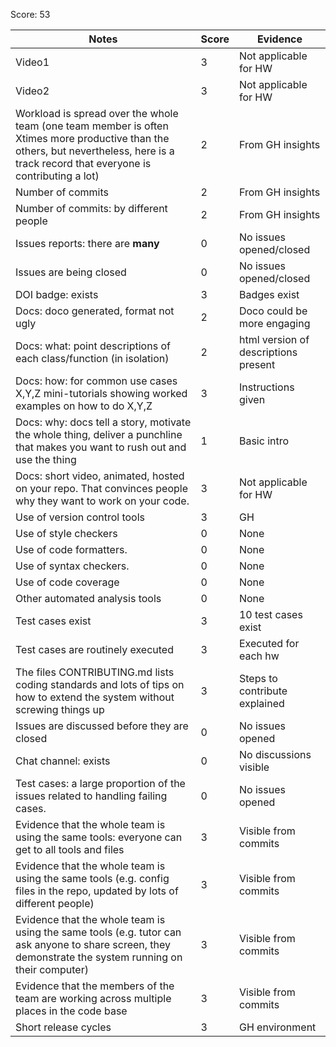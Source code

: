 Score: 53

|Notes|Score|Evidence|
|-----|---------|---------|
|Video1| 3 | Not applicable for HW  | 
|Video2| 3 | Not applicable for HW | 
|Workload is spread over the whole team (one team member is often Xtimes more productive than the others, but nevertheless, here is a track record that everyone is contributing a lot)| 2 | From GH insights |
|Number of commits| 2 | From GH insights |
|Number of commits: by different people| 2 | From GH insights |
|Issues reports: there are **many**| 0 | No issues opened/closed |
|Issues are being closed| 0 | No issues opened/closed |
|DOI badge: exists| 3 | Badges exist |
|Docs: doco generated, format not ugly | 2 | Doco could be more engaging |
|Docs: what: point descriptions of each class/function (in isolation) | 2 | html version of descriptions present |
|Docs: how: for common use cases X,Y,Z mini-tutorials showing worked examples on how to do X,Y,Z| 3 | Instructions given |
|Docs: why: docs tell a story, motivate the whole thing, deliver a punchline that makes you want to rush out and use the thing| 1 | Basic intro |
|Docs: short video, animated, hosted on your repo. That convinces people why they want to work on your code.| 3 | Not applicable for HW |
|Use of version control tools| 3 | GH |
|Use of style checkers | 0 | None |
|Use of code formatters. | 0 | None |
|Use of syntax checkers. | 0 | None |
|Use of code coverage | 0 | None |
|Other automated analysis tools| 0 | None |
|Test cases exist| 3 | 10 test cases exist |
|Test cases are routinely executed| 3 | Executed for each hw |
|The files CONTRIBUTING.md lists coding standards and lots of tips on how to extend the system without screwing things up| 3 | Steps to contribute explained |
|Issues are discussed before they are closed| 0 | No issues opened |
|Chat channel: exists| 0 | No discussions visible |
|Test cases: a large proportion of the issues related to handling failing cases.| 0 | No issues opened |
|Evidence that the whole team is using the same tools: everyone can get to all tools and files| 3 | Visible from commits |
|Evidence that the whole team is using the same tools (e.g. config files in the repo, updated by lots of different people)| 3 | Visible from commits |
|Evidence that the whole team is using the same tools (e.g. tutor can ask anyone to share screen, they demonstrate the system running on their computer)| 3 | Visible from commits |
|Evidence that the members of the team are working across multiple places in the code base| 3 | Visible from commits |
|Short release cycles | 3 | GH environment |
